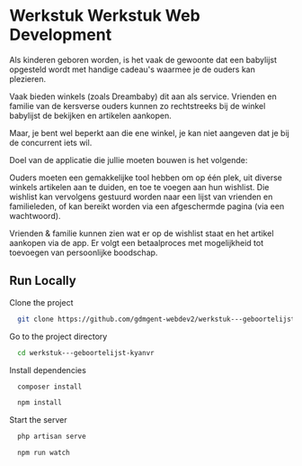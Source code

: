 
# Werkstuk Werkstuk Web Development

Als kinderen geboren worden, is het vaak de gewoonte dat een babylijst opgesteld wordt met handige cadeau's waarmee je de ouders kan plezieren.

Vaak bieden winkels (zoals Dreambaby) dit aan als service.
Vrienden en familie van de kersverse ouders kunnen zo rechtstreeks bij de winkel babylijst de bekijken en artikelen aankopen.

Maar, je bent wel beperkt aan die ene winkel, je kan niet aangeven dat je bij de concurrent iets wil.

Doel van de applicatie die jullie moeten bouwen is het volgende:

Ouders moeten een gemakkelijke tool hebben om op één plek, uit diverse winkels artikelen aan te duiden, en toe te voegen aan hun wishlist.
Die wishlist kan vervolgens gestuurd worden naar een lijst van vrienden en familieleden,
of kan bereikt worden via een afgeschermde pagina (via een wachtwoord).

Vrienden & familie kunnen zien wat er op de wishlist staat en het artikel aankopen via de app.
Er volgt een betaalproces met mogelijkheid tot toevoegen van persoonlijke boodschap.


## Run Locally

Clone the project

```bash
  git clone https://github.com/gdmgent-webdev2/werkstuk---geboortelijst-kyanvr.git
```

Go to the project directory

```bash
  cd werkstuk---geboortelijst-kyanvr
```

Install dependencies

```bash
  composer install
```
```bash
  npm install
```

Start the server

```bash
  php artisan serve
```
```bash
  npm run watch
```

